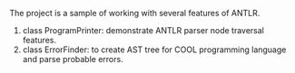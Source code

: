 The project is a sample of working with several features of ANTLR.

1.  class ProgramPrinter: demonstrate ANTLR parser node traversal features.
2.  class ErrorFinder: to create AST tree for COOL programming language and parse probable errors. 